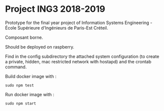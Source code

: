# Project ING3 2018-2019

Prototype for the final year project of Information Systems Engineering - École Supérieure d'Ingénieurs de Paris-Est Créteil.

Composant borne.

Should be deployed on raspberry.

Find in the config subdirectory the attached system configuration (to create a private, hidden, mac restricted network with hostapd) and the crontab command.

Build docker image with :

`sudo npm test`

Run docker image with :

`sudo npm start`

